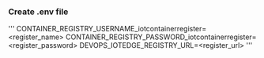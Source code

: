 ### Create .env file

''' CONTAINER_REGISTRY_USERNAME_iotcontainerregister=<register_name>
CONTAINER_REGISTRY_PASSWORD_iotcontainerregister=<register_password>
DEVOPS_IOTEDGE_REGISTRY_URL=<register_url> '''